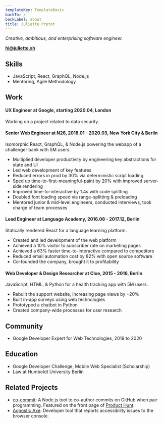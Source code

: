 ```yaml
---
templateKey: TemplateBasic
backTo: /
backLabel: about
title: Juliette Pretot
---
```


_Creative, ambitious, and enterprising software engineer._

**hi@juliette.sh**

## Skills

- JavaScript, React, GraphQL, Node.js
- Mentoring, Agile Methodology

## Work

#### UX Engineer at Google, starting 2020.04, London

Working on a project related to data security.

#### Senior Web Engineer at N26, 2018.01 - 2020.03, New York City & Berlin

Isomorphic React, GraphQL, & Node.js powering the webapp of a challenger bank with 5M users.

- Multiplied developer productivity by engineering key abstractions for state and UI
- Led web development of key features
- Reduced errors in prod by 30% via deterministic script loading
- Sped up time-to-first-meaningful-paint by 20% with improved server-side rendering
- Improved time-to-interactive by 1.4s with code splitting
- Doubled font loading speed via range-splitting & preloading
- Mentored junior & mid-level engineers, conducted interviews, took charge of team processes

#### Lead Engineer at Language Academy, 2016.08 - 2017.12, Berlin

Statically rendered React for a language learning platform.

- Created and led development of the web platform
- Achieved a 10% visitor to subscriber rate on marketing pages
- Achieved a 63% faster time-to-interactive compared to competitors
- Reduced email automation cost by 82% with open source software
- Co-founded the company, brought it to profitability

#### Web Developer & Design Researcher at Clue, 2015 - 2016, Berlin

JavaScript, HTML, & Python for a health tracking app with 5M users.

- Rebuilt the support website, increasing page views by +20%
- Built in-app surveys using web technologies
- Prototyped a chatbot in Python
- Created company-wide processes for user research

## Community

- Google Developer Expert for Web Technologies, 2019 to 2020

## Education

- Google Developer Challenge, Mobile Web Specialist (Scholarship)
- Law at Humboldt University Berlin

## Related Projects

- [co-commit](https://github.com/juliettepretot/npx-co-commit): A Node.js tool to co-author commits on GitHub when pair programming. Featured on the front page of [Product Hunt](https://www.producthunt.com/posts/co-commit).
- [Agnostic Axe](https://github.com/juliettepretot/agnostic-axe): Developer tool that reports accessibility issues to the browser console.
